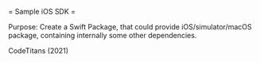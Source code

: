 
= Sample iOS SDK =

Purpose: Create a Swift Package, that could provide iOS/simulator/macOS package, containing internally some other dependencies.


CodeTitans (2021)

